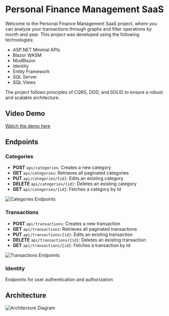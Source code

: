 <body>
    <h1>Personal Finance Management SaaS</h1>
    <p>Welcome to the Personal Finance Management SaaS project, where you can analyze your transactions through graphs and filter operations by month and year. This project was developed using the following technologies:</p>
    <ul>
        <li>ASP.NET Minimal APIs</li>
        <li>Blazor WASM</li>
        <li>MudBlazor</li>
        <li>Identity</li>
        <li>Entity Framework</li>
        <li>SQL Server</li>
        <li>SQL Views</li>
    </ul>
    <p>The project follows principles of CQRS, DDD, and SOLID to ensure a robust and scalable architecture.</p>

 <h2>Video Demo</h2>
    <p><a href="https://www.youtube.com/watch?v=mo0og7f-mUk">Watch the demo here</a></p>

 <h2>Endpoints</h2>
    <h3>Categories</h3>
    <ul>
        <li><strong>POST</strong> <code>api/categories</code>: Creates a new category</li>
        <li><strong>GET</strong> <code>api/categories</code>: Retrieves all paginated categories</li>
        <li><strong>PUT</strong> <code>api/categories/{id}</code>: Edits an existing category</li>
        <li><strong>DELETE</strong> <code>api/categories/{id}</code>: Deletes an existing category</li>
        <li><strong>GET</strong> <code>api/categories/{id}</code>: Fetches a category by Id</li>
    </ul>
    
 <img src="https://github.com/user-attachments/assets/0201fd9f-3de2-4acd-a430-ee9347cfbc9b" alt="Categories Endpoints">

  <h3>Transactions</h3>
    <ul>
        <li><strong>POST</strong> <code>api/transactions</code>: Creates a new transaction</li>
        <li><strong>GET</strong> <code>api/transactions</code>: Retrieves all paginated transactions</li>
        <li><strong>PUT</strong> <code>api/transactions/{id}</code>: Edits an existing transaction</li>
        <li><strong>DELETE</strong> <code>api/transactions/{id}</code>: Deletes an existing transaction</li>
        <li><strong>GET</strong> <code>api/transactions/{id}</code>: Fetches a transaction by Id</li>
    </ul>
    
   <img src="https://github.com/user-attachments/assets/52a3c14d-2cb6-41de-9454-f1540c90744c" alt="Transactions Endpoints">

   <h3>Identity</h3>
    <p>Endpoints for user authentication and authorization</p>

 <h2>Architecture</h2>
    <img src="https://github.com/user-attachments/assets/588d20e7-64a4-44ed-a0d3-835a1cabb647" alt="Architecture Diagram">
</body>
